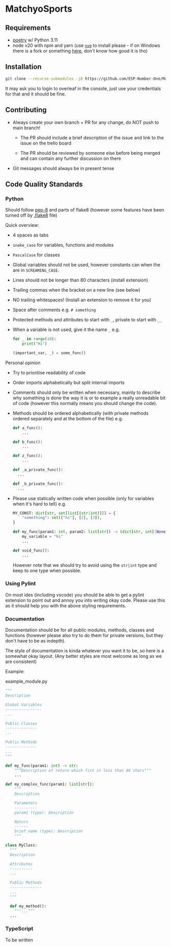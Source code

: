 # MatchyoSports

## Requirements

- [poetry](https://python-poetry.org/docs/) w/ Python 3.11
- node v20 with npm and yarn (use [`nvm`](https://github.com/nvm-sh/nvm) to
  install please - if on Windows there is a fork or something
  [here](https://github.com/coreybutler/nvm-windows), don't know how good it is
  tho)

## Installation

```sh
git clone --recurse-submodules -j8 https://github.com/ESP-Number-One/MatchyoSports.git
```

It may ask you to login to overleaf in the console, just use your credentials
for that and it should be fine.

## Contributing

- Always create your own branch + PR for any change, do NOT push to main
  branch!

  - The PR should include a brief description of the issue and link to the
    issue on the trello board

  - The PR should be reviewed by someone else before being merged and can
    contain any further discussion on there

- Git messages should always be in present tense

## Code Quality Standards

### Python

Should follow [pep-8](https://peps.python.org/pep-0008/) and parts of flake8
(however some features have been turned off by [.flake8](./.flake8) file)

Quick overview:

- 4 spaces as tabs
- `snake_case` for variables, functions and modules
- `PascalCase` for classes
- Global variables should not be used, however constants can when the are in
  `SCREAMING_CASE`.
- Lines should not be longer than 80 characters (install extension)
- Trailing commas when the bracket on a new line (see below)
- NO trailing whitespaces! (Install an extension to remove it for you)
- Space after comments e.g. `# something`
- Protected methods and attributes to start with `_`, private to start with 
  `__`
- When a variable is not used, give it the name `_` e.g.

  ```python
  for _ in range(10):
      print("Hi")

  (important_var, _) = some_func()
  ```

Personal opinion

- Try to prioritise readability of code
- Order imports alphabetically but split internal imports
- Comments should only be written when necessary, mainly to describe why
  something is done the way it is or to example a really unreadable bit of
  code (however this normally means you should change the code).
- Methods should be ordered alphabetically (with private methods ordered
  separately and at the bottom of the file) e.g.

  ```python
  def a_func():
      ...

  def b_func():
      ...

  def z_func():
      ...

  def _a_private_func():
    ...

  def _b_private_func():
    ...
  ```

- Please use statically written code when possible (only for variables when
  it's hard to tell) e.g.

  ```python
  MY_CONST: dict[str, set[list[(str|int)]]] = {
      "something": set(["hi"], [2], [3]),
  }

  def my_func(param1: int, param2: list[str]) -> (dict[str, int]|None):
      my_variable = "hi"
      ...

  def void_func():
      ...
  ```

  However note that we should try to avoid using the `str|int` type and keep to
  one type when possible.

### Using Pylint

On most ides (including vscode) you should be able to get a pylint extension to
point out and annoy you into writing okay code. Please use this as it should
help you with the above styling requirements.

### Documentation

Documentation should be for all public modules, methods, classes and functions
(however please also try to do them for private versions, but they don't have
to be as indepth).

The style of documentation is kinda whatever you want it to be, so here is a
somewhat okay layout. (Any better styles are most welcome as long as we are
consistent)

Example:

example_module.py

```python
"""
Description

Global Variables
----------------
...

Public Classes
--------------
...

Public Methods
--------------
...
"""

def my_func(param1: int) -> str:
    """Description of return which fits in less than 80 chars"""
    ...

def my_complex_func(param1: list[str]):
    """
    Description

    Parameters
    ----------
    param1 (type): Description

    Return
    ------
    brief_name (type): Description
    """

class MyClass:
  """
  Description

  Attributes
  ----------
  ...

  Public Methods
  --------------
  ...
  """

  def my_method():
    """..."""
  ...
```

### TypeScript

To be written
